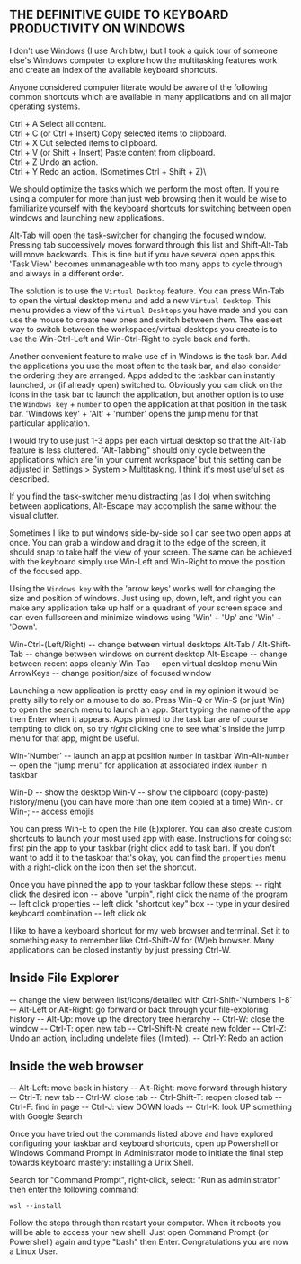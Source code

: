 ## THE DEFINITIVE GUIDE TO KEYBOARD PRODUCTIVITY ON WINDOWS

I don't use Windows (I use Arch btw,) but I took a quick tour of someone else's Windows computer to
explore how the multitasking features work and create an index of the available keyboard shortcuts.

Anyone considered computer literate would be aware of the following common shortcuts which are
available in many applications and on all major operating systems.

Ctrl + A	Select all content.\
Ctrl + C (or Ctrl + Insert)	Copy selected items to clipboard.\
Ctrl + X	Cut selected items to clipboard.\
Ctrl + V (or Shift + Insert)	Paste content from clipboard.\
Ctrl + Z	Undo an action.\
Ctrl + Y	Redo an action. (Sometimes Ctrl + Shift + Z)\

We should optimize the tasks which we perform the most often. If you're using a computer for more
than just web browsing then it would be wise to familiarize yourself with the keyboard shortcuts for
switching between open windows and launching new applications.

Alt-Tab will open the task-switcher for changing the focused window. Pressing tab successively moves
forward through this list and Shift-Alt-Tab will move backwards. This is fine but if you have several
open apps this 'Task View' becomes unmanageable with too many apps to cycle through and always in a
different order.

The solution is to use the `Virtual Desktop` feature. You can press Win-Tab to open the virtual desktop
menu and add a new `Virtual Desktop`. This menu provides a view of the `Virtual Desktops` you have made
and you can use the mouse to create new ones and switch between them. The easiest way to switch between
the workspaces/virtual desktops you create is to use the Win-Ctrl-Left and Win-Ctrl-Right to cycle back
and forth.

Another convenient feature to make use of in Windows is the task bar. Add the applications you use the
most often to the task bar, and also consider the ordering they are arranged. Apps added to the taskbar
can instantly launched, or (if already open) switched to. Obviously you can click on the icons in the
task bar to launch the application, but another option is to use the `Windows key` + `number` to open
the application at that position in the task bar. 'Windows key' + 'Alt' + 'number' opens the jump menu
for that particular application.

I would try to use just 1-3 apps per each virtual desktop so that the Alt-Tab feature is less cluttered.
"Alt-Tabbing" should only cycle between the applications which are 'in your current workspace' but this
setting can be adjusted in Settings > System > Multitasking. I think it's most useful set as described.

If you find the task-switcher menu distracting (as I do) when switching between applications, Alt-Escape
may accomplish the same without the visual clutter.

Sometimes I like to put windows side-by-side so I can see two open apps at once. You can grab a window
and drag it to the edge of the screen, it should snap to take half the view of your screen. The same can
be achieved with the keyboard simply use Win-Left and Win-Right to move the position of the focused app.

Using the `Windows key` with the 'arrow keys' works well for changing the size and position of windows.
Just using up, down, left, and right you can make any application take up half or a quadrant of your
screen space and can even fullscreen and minimize windows using 'Win' + 'Up' and 'Win' + 'Down'.

Win-Ctrl-(Left/Right)  -- change between virtual desktops
Alt-Tab / Alt-Shift-Tab  -- change between windows on current desktop
Alt-Escape  -- change between recent apps cleanly
Win-Tab  -- open virtual desktop menu
Win-ArrowKeys  -- change position/size of focused window

Launching a new application is pretty easy and in my opinion it would be pretty silly to rely on a mouse
to do so. Press Win-Q or Win-S (or just Win) to open the search menu to launch an app. Start typing the
name of the app then Enter when it appears. Apps pinned to the task bar are of course tempting to click
on, so try *right* clicking one to see what`s inside the jump menu for that app, might be useful.

Win-'Number'  -- launch an app at position `Number` in taskbar
Win-Alt-`Number`  -- open the "jump menu" for application at associated index `Number` in taskbar

Win-D  -- show the desktop
Win-V  -- show the clipboard (copy-paste) history/menu (you can have more than one item copied at a time)
Win-. or Win-;  -- access emojis

You can press Win-E to open the File (E)xplorer. You can also create custom shortcuts to launch your most
used app with ease. Instructions for doing so: first pin the app to your taskbar (right click add to task
bar). If you don't want to add it to the taskbar that's okay, you can find the `properties` menu with a
right-click on the icon then set the shortcut.

Once you have pinned the app to your taskbar follow these steps:
  -- right click the desired icon
  -- above "unpin", right click the name of the program
  -- left click properties
  -- left click "shortcut key" box
  -- type in your desired keyboard combination
  -- left click ok

I like to have a keyboard shortcut for my web browser and terminal. Set it to something easy to remember
like Ctrl-Shift-W for (W)eb browser. Many applications can be closed instantly by just pressing Ctrl-W.

## Inside File Explorer
-- change the view between list/icons/detailed with Ctrl-Shift-'Numbers 1-8`
-- Alt-Left or Alt-Right: go forward or back through your file-exploring history
-- Alt-Up: move up the directory tree hierarchy
-- Ctrl-W: close the window
-- Ctrl-T: open new tab
-- Ctrl-Shift-N: create new folder
-- Ctrl-Z: Undo an action, including undelete files (limited).
-- Ctrl-Y: Redo an action

## Inside the web browser
-- Alt-Left: move back in history
-- Alt-Right: move forward through history
-- Ctrl-T: new tab
-- Ctrl-W: close tab
-- Ctrl-Shift-T: reopen closed tab
-- Ctrl-F: find in page
-- Ctrl-J: view DOWN loads
-- Ctrl-K: look UP something with Google Search

Once you have tried out the commands listed above and have explored configuring your taskbar and keyboard
shortcuts, open up Powershell or Windows Command Prompt in Administrator mode to initiate the final step
towards keyboard mastery: installing a Unix Shell.

Search for "Command Prompt", right-click, select: "Run as administrator" then enter the following command:
```
wsl --install
```

Follow the steps through then restart your computer. When it reboots you will be able to access your new
shell: Just open Command Prompt (or Powershell) again and type "bash" then Enter. Congratulations you are
now a Linux User.

